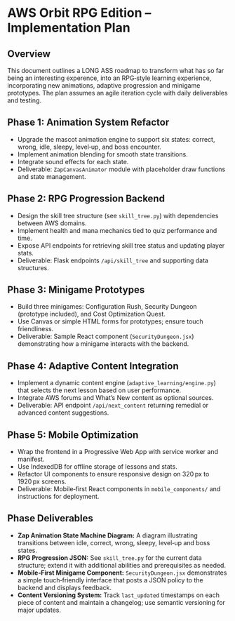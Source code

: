 # AWS Orbit RPG Edition – Implementation Plan

## Overview
This document outlines a LONG ASS roadmap to transform what has so far being an interesting experence, into an RPG‑style learning experience, incorporating new animations, adaptive progression and minigame prototypes. The plan assumes an agile iteration cycle with daily deliverables and testing.

## Phase 1: Animation System Refactor
- Upgrade the mascot animation engine to support six states: correct, wrong, idle, sleepy, level‑up, and boss encounter.
- Implement animation blending for smooth state transitions.
- Integrate sound effects for each state.
- Deliverable: `ZapCanvasAnimator` module with placeholder draw functions and state management.

## Phase 2: RPG Progression Backend
- Design the skill tree structure (see `skill_tree.py`) with dependencies between AWS domains.
- Implement health and mana mechanics tied to quiz performance and time.
- Expose API endpoints for retrieving skill tree status and updating player stats.
- Deliverable: Flask endpoints `/api/skill_tree` and supporting data structures.

## Phase 3: Minigame Prototypes
- Build three minigames: Configuration Rush, Security Dungeon (prototype included), and Cost Optimization Quest.
- Use Canvas or simple HTML forms for prototypes; ensure touch friendliness.
- Deliverable: Sample React component (`SecurityDungeon.jsx`) demonstrating how a minigame interacts with the backend.

## Phase 4: Adaptive Content Integration
- Implement a dynamic content engine (`adaptive_learning/engine.py`) that selects the next lesson based on user performance.
- Integrate AWS forums and What’s New content as optional sources.
- Deliverable: API endpoint `/api/next_content` returning remedial or advanced content suggestions.

## Phase 5: Mobile Optimization
- Wrap the frontend in a Progressive Web App with service worker and manifest.
- Use IndexedDB for offline storage of lessons and stats.
- Refactor UI components to ensure responsive design on 320 px to 1920 px screens.
- Deliverable: Mobile‑first React components in `mobile_components/` and instructions for deployment.

## Phase Deliverables
- **Zap Animation State Machine Diagram:** A diagram illustrating transitions between idle, correct, wrong, sleepy, level‑up and boss states.
- **RPG Progression JSON:** See `skill_tree.py` for the current data structure; extend it with additional abilities and prerequisites as needed.
- **Mobile‑First Minigame Component:** `SecurityDungeon.jsx` demonstrates a simple touch‑friendly interface that posts a JSON policy to the backend and displays feedback.
- **Content Versioning System:** Track `last_updated` timestamps on each piece of content and maintain a changelog; use semantic versioning for major updates.
